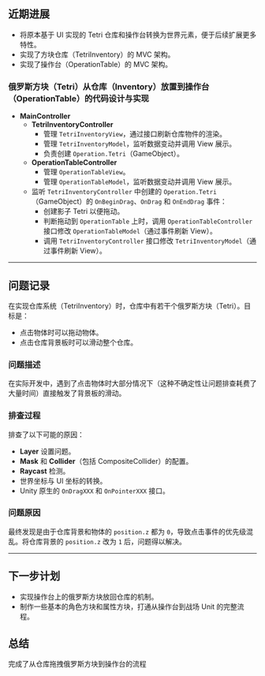 ## 近期进展
- 将原本基于 UI 实现的 Tetri 仓库和操作台转换为世界元素，便于后续扩展更多特性。
- 实现了方块仓库（TetriInventory）的 MVC 架构。
- 实现了操作台（OperationTable）的 MVC 架构。

### 俄罗斯方块（Tetri）从仓库（Inventory）放置到操作台（OperationTable）的代码设计与实现
- **MainController**
  - **TetriInventoryController**
    - 管理 `TetriInventoryView`，通过接口刷新仓库物件的渲染。
    - 管理 `TetriInventoryModel`，监听数据变动并调用 View 展示。
    - 负责创建 `Operation.Tetri`（GameObject）。
  - **OperationTableController**
    - 管理 `OperationTableView`。
    - 管理 `OperationTableModel`，监听数据变动并调用 View 展示。
  - 监听 `TetriInventoryController` 中创建的 `Operation.Tetri`（GameObject）的 `OnBeginDrag`、`OnDrag` 和 `OnEndDrag` 事件：
    - 创建影子 Tetri 以便拖动。
    - 判断拖动到 `OperationTable` 上时，调用 `OperationTableController` 接口修改 `OperationTableModel`（通过事件刷新 View）。
    - 调用 `TetriInventoryController` 接口修改 `TetriInventoryModel`（通过事件刷新 View）。

---

## 问题记录
在实现仓库系统（TetriInventory）时，仓库中有若干个俄罗斯方块（Tetri）。目标是：
- 点击物体时可以拖动物体。
- 点击仓库背景板时可以滑动整个仓库。

### 问题描述
在实际开发中，遇到了点击物体时大部分情况下（这种不确定性让问题排查耗费了大量时间）直接触发了背景板的滑动。

### 排查过程
排查了以下可能的原因：
- **Layer** 设置问题。
- **Mask** 和 **Collider**（包括 CompositeCollider）的配置。
- **Raycast** 检测。
- 世界坐标与 UI 坐标的转换。
- Unity 原生的 `OnDragXXX` 和 `OnPointerXXX` 接口。

### 问题原因
最终发现是由于仓库背景和物体的 `position.z` 都为 `0`，导致点击事件的优先级混乱。将仓库背景的 `position.z` 改为 `1` 后，问题得以解决。

---

## 下一步计划
- 实现操作台上的俄罗斯方块放回仓库的机制。
- 制作一些基本的角色方块和属性方块，打通从操作台到战场 Unit 的完整流程。

## 总结
完成了从仓库拖拽俄罗斯方块到操作台的流程